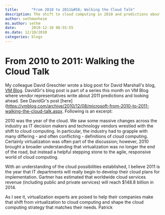 ```yaml
---
title:      "From 2010 to 2011&#58; Walking the Cloud Talk"
description: The shift to cloud computing in 2010 and predictions about 2011
author: sethmanheim
ms.author: sethm
date:       2010-12-10 08:55:55
ms.date: 12/10/2010
categories: blogs
---
```

# From 2010 to 2011: Walking the Cloud Talk
My colleague David Greschler wrote a blog post for David Marshall's blog, [VM Blog](https://vmblog.com/home.aspx). DavidGr's blog post is part of a series this month on VM Blog where vendor representatives write about 2011 predictions and looking ahead. See DavidGr's post [here](https://vmblog.com/archive/2010/12/08/microsoft-from-2010-to-2011-walking-the-cloud-talk.aspx. Following is an excerpt: 

2010 was the year of the cloud. We saw some massive changes across the industry as IT decision makers and technology vendors wrestled with the shift to cloud computing. In particular, the industry had to grapple with many differing - and often conflicting - definitions of cloud computing. Certainly virtualization was often part of the discussion; however, 2010 brought a broader understanding that virtualization was no longer the end of the road, but instead a helpful stepping stone to the agile, responsive world of cloud computing. 

With an understanding of the cloud possibilities established, I believe 2011 is the year that IT departments will really begin to develop their cloud plans for implementation. Gartner has estimated that worldwide cloud services revenue (including public and private services) will reach $148.8 billion in 2014. 

As I see it, virtualization experts are poised to help their companies make that shift from virtualization to cloud computing and shape the cloud computing strategy that matches their needs. Patrick
